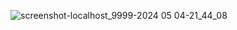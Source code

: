 ![screenshot-localhost_9999-2024 05 04-21_44_08](https://github.com/EvaGribova/Docker/assets/155627172/7ce97f9d-f548-460d-8700-2c9ccad932cb)
